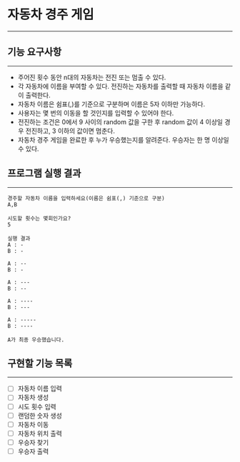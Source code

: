 # 자동차 경주 게임

---

## 기능 요구사항

---

- 주어진 횟수 동안 n대의 자동차는 전진 또는 멈출 수 있다.
- 각 자동차에 이름을 부여할 수 있다. 전진하는 자동차를 출력할 때 자동차 이름을 같이 출력한다.
- 자동차 이름은 쉼표(,)를 기준으로 구분하며 이름은 5자 이하만 가능하다.
- 사용자는 몇 번의 이동을 할 것인지를 입력할 수 있어야 한다.
- 전진하는 조건은 0에서 9 사이의 random 값을 구한 후 random 값이 4 이상일 경우 전진하고, 3 이하의 값이면 멈춘다.
- 자동차 경주 게임을 완료한 후 누가 우승했는지를 알려준다. 우승자는 한 명 이상일 수 있다.

## 프로그램 실행 결과

---

```
경주할 자동차 이름을 입력하세요(이름은 쉼표(,) 기준으로 구분)
A,B

시도할 횟수는 몇회인가요?
5

실행 결과
A : -
B : -

A : --
B : -

A : ---
B : --

A : ----
B : ---

A : -----
B : ----

A가 최종 우승했습니다.
```

## 구현할 기능 목록

---

- [ ] 자동차 이름 입력
- [ ] 자동차 생성
- [ ] 시도 횟수 입력
- [ ] 랜덤한 숫자 생성
- [ ] 자동차 이동
- [ ] 자동차 위치 출력
- [ ] 우승자 찾기
- [ ] 우승자 출력